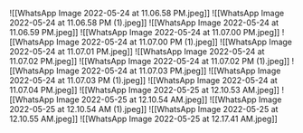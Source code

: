![[WhatsApp Image 2022-05-24 at 11.06.58 PM.jpeg]]
![[WhatsApp Image 2022-05-24 at 11.06.58 PM (1).jpeg]]
![[WhatsApp Image 2022-05-24 at 11.06.59 PM.jpeg]]
![[WhatsApp Image 2022-05-24 at 11.07.00 PM.jpeg]]
![[WhatsApp Image 2022-05-24 at 11.07.00 PM (1).jpeg]]
![[WhatsApp Image 2022-05-24 at 11.07.01 PM.jpeg]]
![[WhatsApp Image 2022-05-24 at 11.07.02 PM.jpeg]]
![[WhatsApp Image 2022-05-24 at 11.07.02 PM (1).jpeg]]
![[WhatsApp Image 2022-05-24 at 11.07.03 PM.jpeg]]
![[WhatsApp Image 2022-05-24 at 11.07.03 PM (1).jpeg]]
![[WhatsApp Image 2022-05-24 at 11.07.04 PM.jpeg]]
![[WhatsApp Image 2022-05-25 at 12.10.53 AM.jpeg]]
![[WhatsApp Image 2022-05-25 at 12.10.54 AM.jpeg]]
![[WhatsApp Image 2022-05-25 at 12.10.54 AM (1).jpeg]]
![[WhatsApp Image 2022-05-25 at 12.10.55 AM.jpeg]]
![[WhatsApp Image 2022-05-25 at 12.17.41 AM.jpeg]]
